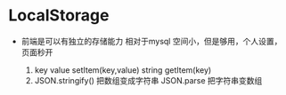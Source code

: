 # LocalStorage

- 前端是可以有独立的存储能力
    相对于mysql 空间小，但是够用，个人设置，页面秒开

    1. key value
        setItem(key,value)  string
        getItem(key)
    2. JSON.stringify()  把数组变成字符串
        JSON.parse     把字符串变数组